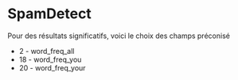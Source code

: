 # SpamDetect
Pour des résultats significatifs, voici le choix des champs préconisé
* 2 - word_freq_all
* 18 - word_freq_you
* 20 - word_freq_your